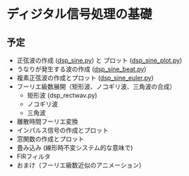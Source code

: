 # ディジタル信号処理の基礎
## 予定
- 正弦波の作成 ([dsp_sine.py](https://github.com/tam17aki/speech_process_exercise/blob/master/DigitalSignalProcessing/dsp_sine.py)) と プロット ([dsp_sine_plot.py](https://github.com/tam17aki/speech_process_exercise/blob/master/DigitalSignalProcessing/dsp_sine_plot.py))
- うなりが発生する波の作成 ([dsp_sine_beat.py](https://github.com/tam17aki/speech_process_exercise/blob/master/DigitalSignalProcessing/dsp_sine_beat.py))
- 複素正弦波の作成とプロット ([dsp_sine_euler.py](https://github.com/tam17aki/speech_process_exercise/blob/master/DigitalSignalProcessing/dsp_sine_euler.py))
- フーリエ級数展開（矩形波、ノコギリ波、三角波の合成）
  - 矩形波 (dsp_rectwav.py)
  - ノコギリ波
  - 三角波
- 離散時間フーリエ変換
- インパルス信号の作成とプロット
- 窓関数の作成とプロット
- 畳み込み (線形時不変システム的な意味で)
- FIRフィルタ
- おまけ（フーリエ級数近似のアニメーション）
